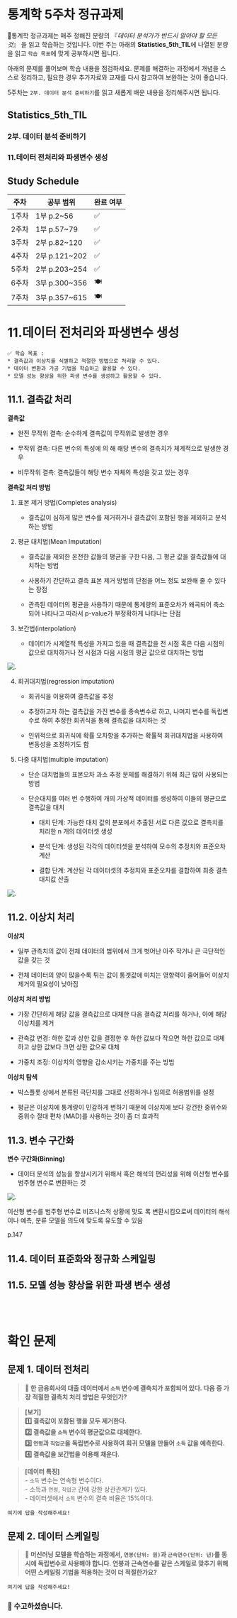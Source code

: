 # 통계학 5주차 정규과제

📌통계학 정규과제는 매주 정해진 분량의 『*데이터 분석가가 반드시 알아야 할 모든 것*』 을 읽고 학습하는 것입니다. 이번 주는 아래의 **Statistics_5th_TIL**에 나열된 분량을 읽고 `학습 목표`에 맞게 공부하시면 됩니다.

아래의 문제를 풀어보며 학습 내용을 점검하세요. 문제를 해결하는 과정에서 개념을 스스로 정리하고, 필요한 경우 추가자료와 교재를 다시 참고하여 보완하는 것이 좋습니다.

5주차는 `2부. 데이터 분석 준비하기`를 읽고 새롭게 배운 내용을 정리해주시면 됩니다.


## Statistics_5th_TIL

### 2부. 데이터 분석 준비하기
### 11.데이터 전처리와 파생변수 생성



## Study Schedule

|주차 | 공부 범위     | 완료 여부 |
|----|----------------|----------|
|1주차| 1부 p.2~56     | ✅      |
|2주차| 1부 p.57~79    | ✅      | 
|3주차| 2부 p.82~120   | ✅      | 
|4주차| 2부 p.121~202  | ✅      | 
|5주차| 2부 p.203~254  | ✅      | 
|6주차| 3부 p.300~356  | 🍽️      | 
|7주차| 3부 p.357~615  | 🍽️      | 

<!-- 여기까진 그대로 둬 주세요-->

# 11.데이터 전처리와 파생변수 생성

```
✅ 학습 목표 :
* 결측값과 이상치를 식별하고 적절한 방법으로 처리할 수 있다.
* 데이터 변환과 가공 기법을 학습하고 활용할 수 있다.
* 모델 성능 향상을 위한 파생 변수를 생성하고 활용할 수 있다.
```


## 11.1. 결측값 처리

**결측값**

-  완전 무작위 결측: 순수하게 결측값이 무작위로 발생한 경우

- 무작위 결측: 다른 변수의 특성에 의
해 해당 변수의 결측치가 체계적으로 발생한 경우

-  비무작위 결측: 결측값들이 해당 변수 자체의 특성을 갖고 있는 경우


**결측값 처리 방법**

1. 표본 제거 방법(Completes analysis)
 
   - 결측값이 심하게 많은 변수를 제거하거나 결측값이 포함된 행을 제외하고 분석하는 방법

2. 평균 대치법(Mean Imputation)

   - 결측값을 제외한 온전한 값들의 평균을 구한 다음, 그 평균 값을 결측값들에 대치하는 방법

   - 사용하기 간단하고 결측 표본 제거 방법의 단점을 어느 정도 보완해 줄 수 있다는 장점

   - 관측된 데이터의 평균을 사용하기 때문에 통계량의 표준오차가 왜곡되어 축소되어 나타나고 따라서 p-value가 부정확하게 나타나는 단점

3. 보간법(interpolation)

    - 데이터가 시계열적 특성을 가지고 있을 때 결측값을 전 시점 혹은 다음 시점의 값으로 대치하거나 전 시점과 다음 시점의 평균 값으로 대치하는 방법

 ![.](image/bogan.png) 
  
4. 회귀대치법(regression imputation) 

   - 회귀식을 이용하여 결측값을 추정

   - 추정하고자 하는 결측값을 가진 변수를 종속변수로 하고, 나머지 변수를 독립변수로 하여 추정한 회귀식을 통해 결측값을 대치하는 것

   - 인위적으로 회귀식에 확률 오차항을 추가하는 확률적 회귀대치법을 사용하여 변동성을 조정하기도 함

5. 다중 대치법(multiple imputation)

   - 단순 대치법들의 표본오차 과소 추정 문제를 해결하기 위해 최근 많이 사용되는 방법

   - 단순대치를 여러 번 수행하여 개의 가상적 데이터를 생성하여 이들의 평균으로 결측값을 대치

      - 대치 단계: 가능한 대치 값의 분포에서 추출된 서로 다른 값으로 결측치를 처리한 n 개의 데이터셋 생성

      - 분석 단계: 생성된 각각의 데이터셋을 분석하여 모수의 추정치와 표준오차 계산

      - 결합 단계: 계산된 각 데이터셋의 추정치와 표준오차를 결합하여 최종 결측 대치값 산출


 ![.](image/daechi.png) 

## 11.2. 이상치 처리

**이상치**

- 일부 관측치의 값이 전체 데이터의 범위에서 크게 벗어난 아주 작거나 큰 극단적인 값을 갖는 것

- 전체 데이터의 양이 많을수록 튀는 값이 통곗값에 미치는 영향력이 줄어들어 이상치 제거의 필요성이 낮아짐

**이상치 처리 방법**

- 가장 간단하게 해당 값을 결측값으로 대체한 다음 결측값 처리를 하거나, 아예 해당 이상치를 제거

- 관측값 변경: 하한 값과 상한 값을 결정한 후 하한 값보다 작으면 하한 값으로 대체하고 상한 값보다 크면 상한 값으로 대체

- 가중치 조정: 이상치의 영향을 감소시키는 가중치를 주는 방법

**이상치 탐색**

-  박스플롯 상에서 분류된 극단치를 그대로 선정하거나 임의로 허용범위를 설정

-  평균은 이상치에 통계량이 민감하게 변하기 때문에 이상치에 보다 강건한 중위수와 중위수 절대 편차
(MAD)를 사용하는 것이 좀 더 효과적




## 11.3. 변수 구간화

**변수 구간화(Binning)**

- 데이터 분석의 성능을 향상시키기 위해서 혹은 해석의 편리성을 위해 이산형 변수를 범주형 변수로 변환하는 것

 ![.](image/binning.png) 
 
이산형 변수를 범주형 변수로 비즈니스적 상황에 맞도
록 변환시킴으로써 데이터의 해석이나 예측, 분류 모델을 의도에 맞도록 유도할 수 있음

p.147


## 11.4. 데이터 표준화와 정규화 스케일링
<!-- 새롭게 배운 내용을 자유롭게 정리해주세요. -->

## 11.5. 모델 성능 향상을 위한 파생 변수 생성
<!-- 새롭게 배운 내용을 자유롭게 정리해주세요. -->



<br>
<br>

# 확인 문제

## 문제 1. 데이터 전처리

> **🧚 한 금융회사의 대출 데이터에서 `소득` 변수에 결측치가 포함되어 있다. 다음 중 가장 적절한 결측치 처리 방법은 무엇인가?**

> **[보기]   
1️⃣ 결측값이 포함된 행을 모두 제거한다.  
2️⃣ 결측값을 `소득` 변수의 평균값으로 대체한다.  
3️⃣ `연령`과 `직업군`을 독립변수로 사용하여 회귀 모델을 만들어 `소득` 값을 예측한다.  
4️⃣ 결측값을 보간법을 이용해 채운다.**

> **[데이터 특징]**     
    - `소득` 변수는 연속형 변수이다.  
    - 소득과 `연령`, `직업군` 간에 강한 상관관계가 있다.  
    - 데이터셋에서 `소득` 변수의 결측 비율은 15%이다.

```
여기에 답을 작성해주세요!
```

## 문제 2. 데이터 스케일링

> **🧚 머신러닝 모델을 학습하는 과정에서, `연봉(단위: 원)`과 `근속연수(단위: 년)`를 동시에 독립변수로 사용해야 합니다. 연봉과 근속연수를 같은 스케일로 맞추기 위해 어떤 스케일링 기법을 적용하는 것이 더 적절한가요?**

<!--표준화와 정규화의 차이점에 대해 고민해보세요.-->

```
여기에 답을 작성해주세요!
```

### 🎉 수고하셨습니다.
